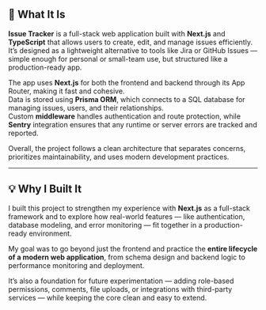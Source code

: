 ## 🧩 What It Is

**Issue Tracker** is a full-stack web application built with **Next.js** and **TypeScript** that allows users to create, edit, and manage issues efficiently.  
It’s designed as a lightweight alternative to tools like Jira or GitHub Issues — simple enough for personal or small-team use, but structured like a production-ready app.

The app uses **Next.js** for both the frontend and backend through its App Router, making it fast and cohesive.  
Data is stored using **Prisma ORM**, which connects to a SQL database for managing issues, users, and their relationships.  
Custom **middleware** handles authentication and route protection, while **Sentry** integration ensures that any runtime or server errors are tracked and reported.

Overall, the project follows a clean architecture that separates concerns, prioritizes maintainability, and uses modern development practices.

---

## 💡 Why I Built It

I built this project to strengthen my experience with **Next.js** as a full-stack framework and to explore how real-world features — like authentication, database modeling, and error monitoring — fit together in a production-ready environment.  

My goal was to go beyond just the frontend and practice the **entire lifecycle of a modern web application**, from schema design and backend logic to performance monitoring and deployment.  

It’s also a foundation for future experimentation — adding role-based permissions, comments, file uploads, or integrations with third-party services — while keeping the core clean and easy to extend.
